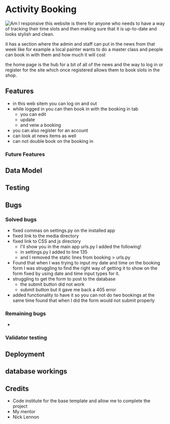 # Activity Booking
![Am I responsive](https://user-images.githubusercontent.com/95313496/200426518-b1622bb8-e01b-4783-85f4-a45913dddcac.jpg)
this website is there for anyone who needs to have a way of tracking their time slots and then making sure that it is up-to-date and looks stylish and clean.

it has a section where the admin and staff can put in the news from that week like for example a local painter wants to do a master class and people can book in with them and how much it will cost 


the home page is the hub for a bit of all of the news and the way to log in or register for the site which once registered allows them to book slots in the shop.


## Features
- in this web sitem you can log on and out 
- while logged in you can then book in with the booking in tab 
    - you can edit 
    - update 
    - and veiw a booking 
- you can also register for an account
- can look at news items as well 
- can not double book on the booking in



### Future Features


## Data Model


## Testing


## Bugs


### Solved bugs
- fixed commas on settings.py on the installed app 
- fixed link to the media directory 
- fixed link to CSS and js directory
    - I'll show you in the main app urls.py I added the following!
    - in settings.py I added to line 135
    - and I removed the static lines from booking > urls.py 
- Found that when I was trying to input my date and time on the booking form I was struggling to find the right way of getting it to show on the form fixed by using date and time input types for it.
- struggling to get the form to post to the database
    - the submit button did not work
    - submit button but it gave me back a 405 error
- added functionality to have it so you can not do two bookings at the same time found that when I did the form would not submit properly



### Remaining bugs
- 

### Validator testing


## Deployment

## database workings

## Credits
- Code institute for the base template and allow me to complete the project
- My mentor 
- Nick Lennon 
